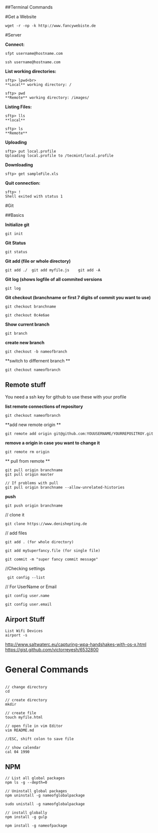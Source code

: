 ##Terminal Commands 

#Get a Website
```
wget -r -np -k http://www.fancywebiste.de
```
#Server

**Connect:**
```
sfpt username@hostname.com 

ssh username@hostname.com

```

**List working directories:**
```
sftp> lpwd<br>
**Local** working directory: /

sftp> pwd
**Remote** working directory: /images/
```

**Listing Files:**
```
sftp> lls
**local**

sftp> ls
**Remote**

```
**Uploading**
```
sftp> put local.profile
Uploading local.profile to /tecmint/local.profile
```
**Downloading**
```
sftp> get sampleFile.xls

```
**Quit connection:**
```
sftp> !
Shell exited with status 1
```

#Git

##Basics

**Initialize git**
```
git init
```

**Git Status**
```
git status
```

**Git add (file or whole directory)**
```
git add ./  git add myfile.js    git add -A
```

**Git log (shows logfile of all commited versions**
```
git log 
```

**Git checkout (branchname or first 7 digits of commit you want to use)**
```
git checkout branchname

git checkout 0c4e6ae
```

**Show current branch**
```
git branch 
```

**create new branch**
```
git checkout -b nameofbranch
```

**switch to differnent branch **
```
git checkout nameofbranch
```

## Remote stuff

You need a ssh key for github to use these with your profile

**list remote connections of repository**
```
git checkout nameofbranch
```

**add new remote origin **
```
git remote add origin git@github.com:YOUUSERNAME/YOURREPOSITROY.git
```

**remove a origin in case you want to change it**
```
git remote rm origin 
```

** pull from remote **
```
git pull origin branchname
git pull origin master

// If problems with pull
git pull origin branchname --allow-unrelated-histories
```

**push**
```
git push origin branchname
```

// clone it 
```
git clone https://www.denishepting.de

```
// add files
```
git add . (for whole directory)

git add mySuperfancy.file (for single file)

git commit -m "super fancy commit message"
```
//Checking settings
```
 git config --list
 ```
// For UserName or Email 
```
git config user.name 
 
git config user.email 
```

## Airport Stuff

```
List Wifi Devices
airport -s
```

http://www.saltwaterc.eu/capturing-wpa-handshakes-with-os-x.html
https://gist.github.com/victorreyesh/6532800


# General Commands 

```

// change directory
cd 

// create directory
mkdir

// create file
touch myfile.html 

// open file in vim Editor
vim README.md

//ESC, shift colon to save file

// show calendar 
cal 04 1990
```

## NPM 
```
// List all global packages
npm ls -g --depth=0 

// Uninstall global packages
npm uninstall -g nameofglobalpackage

sudo unistall -g nameofglobalpackage

// install globally
npm install -g gulp

npm install -g nameofpackage
```
